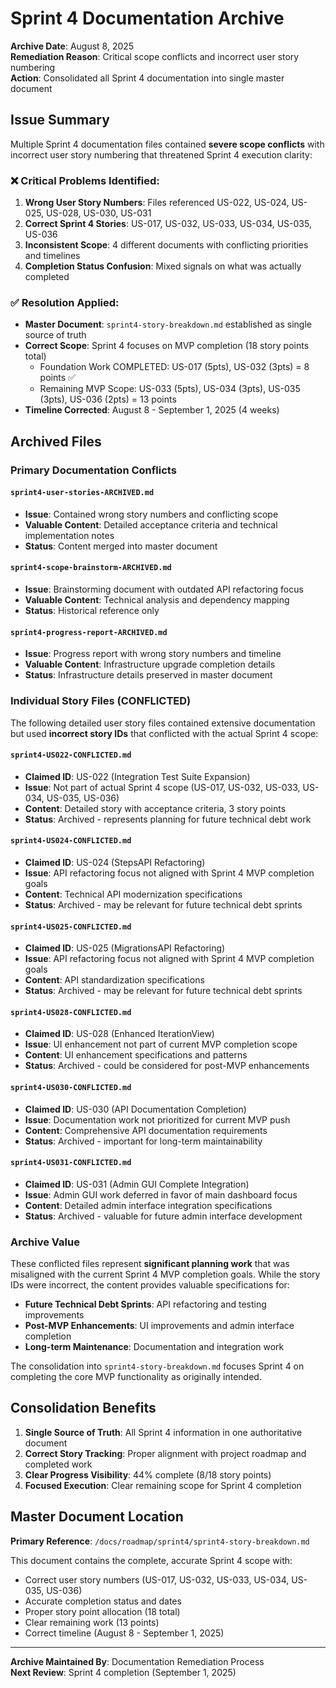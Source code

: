# Sprint 4 Documentation Archive

**Archive Date**: August 8, 2025  
**Remediation Reason**: Critical scope conflicts and incorrect user story numbering  
**Action**: Consolidated all Sprint 4 documentation into single master document

## Issue Summary

Multiple Sprint 4 documentation files contained **severe scope conflicts** with incorrect user story numbering that threatened Sprint 4 execution clarity:

### ❌ **Critical Problems Identified:**

1. **Wrong User Story Numbers**: Files referenced US-022, US-024, US-025, US-028, US-030, US-031
2. **Correct Sprint 4 Stories**: US-017, US-032, US-033, US-034, US-035, US-036
3. **Inconsistent Scope**: 4 different documents with conflicting priorities and timelines
4. **Completion Status Confusion**: Mixed signals on what was actually completed

### ✅ **Resolution Applied:**

- **Master Document**: `sprint4-story-breakdown.md` established as single source of truth
- **Correct Scope**: Sprint 4 focuses on MVP completion (18 story points total)
  - Foundation Work COMPLETED: US-017 (5pts), US-032 (3pts) = 8 points ✅
  - Remaining MVP Scope: US-033 (5pts), US-034 (3pts), US-035 (3pts), US-036 (2pts) = 13 points
- **Timeline Corrected**: August 8 - September 1, 2025 (4 weeks)

## Archived Files

### Primary Documentation Conflicts

#### `sprint4-user-stories-ARCHIVED.md`

- **Issue**: Contained wrong story numbers and conflicting scope
- **Valuable Content**: Detailed acceptance criteria and technical implementation notes
- **Status**: Content merged into master document

#### `sprint4-scope-brainstorm-ARCHIVED.md`

- **Issue**: Brainstorming document with outdated API refactoring focus
- **Valuable Content**: Technical analysis and dependency mapping
- **Status**: Historical reference only

#### `sprint4-progress-report-ARCHIVED.md`

- **Issue**: Progress report with wrong story numbers and timeline
- **Valuable Content**: Infrastructure upgrade completion details
- **Status**: Infrastructure details preserved in master document

### Individual Story Files (CONFLICTED)

The following detailed user story files contained extensive documentation but used **incorrect story IDs** that conflicted with the actual Sprint 4 scope:

#### `sprint4-US022-CONFLICTED.md`

- **Claimed ID**: US-022 (Integration Test Suite Expansion)
- **Issue**: Not part of actual Sprint 4 scope (US-017, US-032, US-033, US-034, US-035, US-036)
- **Content**: Detailed story with acceptance criteria, 3 story points
- **Status**: Archived - represents planning for future technical debt work

#### `sprint4-US024-CONFLICTED.md`

- **Claimed ID**: US-024 (StepsAPI Refactoring)
- **Issue**: API refactoring focus not aligned with Sprint 4 MVP completion goals
- **Content**: Technical API modernization specifications
- **Status**: Archived - may be relevant for future technical debt sprints

#### `sprint4-US025-CONFLICTED.md`

- **Claimed ID**: US-025 (MigrationsAPI Refactoring)
- **Issue**: API refactoring focus not aligned with Sprint 4 MVP completion goals
- **Content**: API standardization specifications
- **Status**: Archived - may be relevant for future technical debt sprints

#### `sprint4-US028-CONFLICTED.md`

- **Claimed ID**: US-028 (Enhanced IterationView)
- **Issue**: UI enhancement not part of current MVP completion scope
- **Content**: UI enhancement specifications and patterns
- **Status**: Archived - could be considered for post-MVP enhancements

#### `sprint4-US030-CONFLICTED.md`

- **Claimed ID**: US-030 (API Documentation Completion)
- **Issue**: Documentation work not prioritized for current MVP push
- **Content**: Comprehensive API documentation requirements
- **Status**: Archived - important for long-term maintainability

#### `sprint4-US031-CONFLICTED.md`

- **Claimed ID**: US-031 (Admin GUI Complete Integration)
- **Issue**: Admin GUI work deferred in favor of main dashboard focus
- **Content**: Detailed admin interface integration specifications
- **Status**: Archived - valuable for future admin interface development

### Archive Value

These conflicted files represent **significant planning work** that was misaligned with the current Sprint 4 MVP completion goals. While the story IDs were incorrect, the content provides valuable specifications for:

- **Future Technical Debt Sprints**: API refactoring and testing improvements
- **Post-MVP Enhancements**: UI improvements and admin interface completion
- **Long-term Maintenance**: Documentation and integration work

The consolidation into `sprint4-story-breakdown.md` focuses Sprint 4 on completing the core MVP functionality as originally intended.

## Consolidation Benefits

1. **Single Source of Truth**: All Sprint 4 information in one authoritative document
2. **Correct Story Tracking**: Proper alignment with project roadmap and completed work
3. **Clear Progress Visibility**: 44% complete (8/18 story points)
4. **Focused Execution**: Clear remaining scope for Sprint 4 completion

## Master Document Location

**Primary Reference**: `/docs/roadmap/sprint4/sprint4-story-breakdown.md`

This document contains the complete, accurate Sprint 4 scope with:

- Correct user story numbers (US-017, US-032, US-033, US-034, US-035, US-036)
- Accurate completion status and dates
- Proper story point allocation (18 total)
- Clear remaining work (13 points)
- Correct timeline (August 8 - September 1, 2025)

---

**Archive Maintained By**: Documentation Remediation Process  
**Next Review**: Sprint 4 completion (September 1, 2025)
